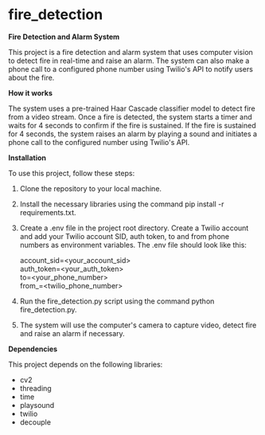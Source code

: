 # fire_detection


**Fire Detection and Alarm System**

This project is a fire detection and alarm system that uses computer vision to detect fire in real-time and raise an alarm. The system can also make a phone call to a configured phone number using Twilio's API to notify users about the fire.


**How it works**

The system uses a pre-trained Haar Cascade classifier model to detect fire from a video stream. Once a fire is detected, the system starts a timer and waits for 4 seconds to confirm if the fire is sustained. If the fire is sustained for 4 seconds, the system raises an alarm by playing a sound and initiates a phone call to the configured number using Twilio's API.

**Installation**

To use this project, follow these steps:

1. Clone the repository to your local machine.

2. Install the necessary libraries using the command pip install -r requirements.txt.

3. Create a .env file in the project root directory. Create a Twilio account and add your Twilio    account SID, auth token, to and from phone numbers as environment      variables. The .env file should look like this:

      account_sid=<your_account_sid>  
      auth_token=<your_auth_token>  
      to=<your_phone_number>  
      from_=<twilio_phone_number>  

4. Run the fire_detection.py script using the command python              fire_detection.py.

5. The system will use the computer's camera to capture video, detect      fire and raise an alarm if necessary.

**Dependencies**

This project depends on the following libraries:

- cv2
- threading
- time
- playsound
- twilio
- decouple
